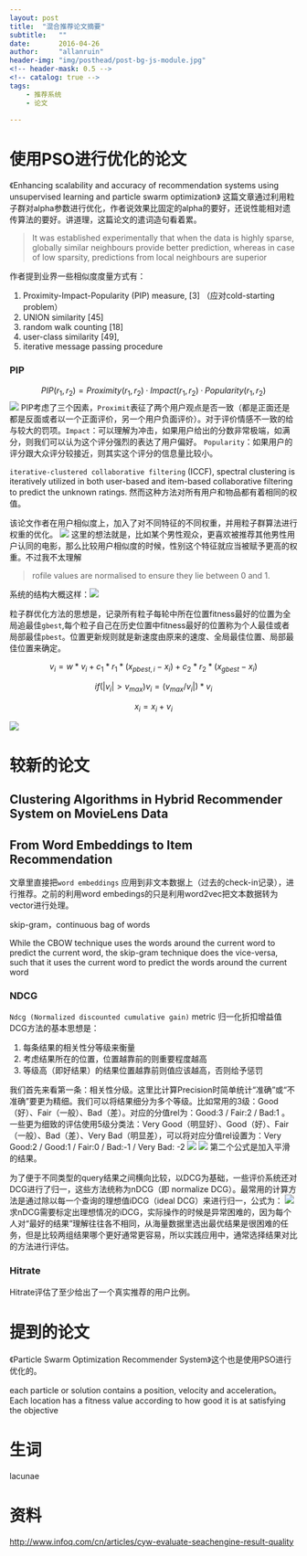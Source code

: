 ```yaml
---
layout: post
title:  "混合推荐论文摘要"
subtitle:   ""  
date:       2016-04-26
author:     "allanruin"
header-img: "img/posthead/post-bg-js-module.jpg"
<!-- header-mask: 0.5 -->
<!-- catalog: true -->
tags:
    - 推荐系统
    - 论文

---
```


# 使用PSO进行优化的论文

《Enhancing scalability and accuracy of recommendation systems using unsupervised learning and particle swarm optimization》
这篇文章通过利用粒子群对alpha参数进行优化，作者说效果比固定的alpha的要好，还说性能相对遗传算法的要好。讲道理，这篇论文的遣词造句看着累。

>It was established experimentally that when the data is highly sparse, globally similar neighbours provide better prediction, whereas in case of low sparsity, predictions from local neighbours are superior

作者提到业界一些相似度度量方式有：

1. Proximity-Impact-Popularity (PIP) measure, [3] （应对cold-starting problem）
2. UNION similarity [45]
3. random walk counting [18]
4. user-class similarity [49],
5. iterative message passing procedure

### PIP

$$PIP(r_1,r_2) = Proximity(r_1,r_2) · Impact(r_1,r_2) · Popularity(r_1,r_2)$$
![](/img/in-post/QQ截图20160427113047.png)
PIP考虑了三个因素，`Proximit`表征了两个用户观点是否一致（都是正面还是都是反面或者以一个正面评价，另一个用户负面评价）。对于评价情感不一致的给与较大的罚项。`Impact`：可以理解为冲击，如果用户给出的分数非常极端，如满分，则我们可以认为这个评分强烈的表达了用户偏好。
`Popularity`：如果用户的评分跟大众评分较接近，则其实这个评分的信息量比较小。

`iterative-clustered collaborative filtering` (ICCF), spectral clustering is iteratively utilized in both user-based and item-based collaborative filtering to predict the unknown ratings. 然而这种方法对所有用户和物品都有着相同的权值。


该论文作者在用户相似度上，加入了对不同特征的不同权重，并用粒子群算法进行权重的优化。
![](/img/in-post/QQ截图20160427004048.png)
这里的想法就是，比如某个男性观众，更喜欢被推荐其他男性用户认同的电影，那么比较用户相似度的时候，性别这个特征就应当被赋予更高的权重。不过我不太理解

>rofile values are normalised to ensure they lie between 0 and 1.

系统的结构大概这样：![](/img/in-post/QQ截图20160427004453.png)

粒子群优化方法的思想是，记录所有粒子每轮中所在位置fitness最好的位置为全局追最佳`gbest`,每个粒子自己在历史位置中fitness最好的位置称为个人最佳或者局部最佳`pbest`。位置更新规则就是新速度由原来的速度、全局最佳位置、局部最佳位置来确定。

$$v_i = w*v_i + c_1*r_1*(x_{pbest,i}-x_i) + c_2*r_2*(x_{gbest}-x_i) $$

$$ if(|v_i|>v_{max})  v_i = (v_{max}/v_i|)*v_i $$

$$  x_i = x_i + v_i $$

![](/img/in-post/QQ截图20160427010454.png)

# 较新的论文
## Clustering Algorithms in Hybrid Recommender System on MovieLens Data

## From Word Embeddings to Item Recommendation
文章里直接把`word embeddings` 应用到非文本数据上（过去的check-in记录），进行推荐。之前的利用word embedings的只是利用word2vec把文本数据转为vector进行处理。

skip-gram，continuous bag of words

While the CBOW technique uses the words around the current word to predict the current word, the skip-gram technique does the vice-versa, such that it uses the current word to predict the words around the current word

### NDCG
`Ndcg (Normalized discounted cumulative gain)` metric 归一化折扣增益值
DCG方法的基本思想是：

1. 每条结果的相关性分等级来衡量
2. 考虑结果所在的位置，位置越靠前的则重要程度越高
3. 等级高（即好结果）的结果位置越靠前则值应该越高，否则给予惩罚

我们首先来看第一条：相关性分级。这里比计算Precision时简单统计“准确”或“不准确”要更为精细。我们可以将结果细分为多个等级。比如常用的3级：Good（好）、Fair（一般）、Bad（差）。对应的分值rel为：Good:3 / Fair:2 / Bad:1 。一些更为细致的评估使用5级分类法：Very Good（明显好）、Good（好）、Fair（一般）、Bad（差）、Very Bad（明显差），可以将对应分值rel设置为：Very Good:2 / Good:1 / Fair:0 / Bad:-1 / Very Bad: -2
![](/img/in-post/DCG_original_formula.jpg)
![](/img/in-post/DCG_smooth_formula.jpg)
第二个公式是加入平滑的结果。


为了便于不同类型的query结果之间横向比较，以DCG为基础，一些评价系统还对DCG进行了归一，这些方法统称为nDCG（即 normalize DCG）。最常用的计算方法是通过除以每一个查询的理想值iDCG（ideal DCG）来进行归一，公式为：
![](http://www.infoq.com/resource/articles/cyw-evaluate-seachengine-result-quality/zh/resources/image16.jpg)
求nDCG需要标定出理想情况的iDCG，实际操作的时候是异常困难的，因为每个人对“最好的结果”理解往往各不相同，从海量数据里选出最优结果是很困难的任务，但是比较两组结果哪个更好通常更容易，所以实践应用中，通常选择结果对比的方法进行评估。

### Hitrate
Hitrate评估了至少给出了一个真实推荐的用户比例。

# 提到的论文

《Particle Swarm Optimization Recommender System》这个也是使用PSO进行优化的。

each particle or solution contains a position, velocity and acceleration。Each location has a fitness value according to how good it is at satisfying the
objective


# 生词
lacunae

# 资料
http://www.infoq.com/cn/articles/cyw-evaluate-seachengine-result-quality